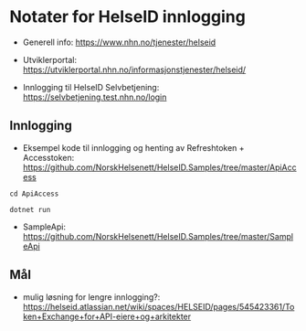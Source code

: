 # Notater for HelseID innlogging

- Generell info: https://www.nhn.no/tjenester/helseid

- Utviklerportal: https://utviklerportal.nhn.no/informasjonstjenester/helseid/

- Innlogging til HelseID Selvbetjening: https://selvbetjening.test.nhn.no/login


## Innlogging
- Eksempel kode til innlogging og henting av Refreshtoken + Accesstoken: https://github.com/NorskHelsenett/HelseID.Samples/tree/master/ApiAccess


```
cd ApiAccess

dotnet run
```

- SampleApi: https://github.com/NorskHelsenett/HelseID.Samples/tree/master/SampleApi


## Mål

- mulig løsning for lengre innlogging?: https://helseid.atlassian.net/wiki/spaces/HELSEID/pages/545423361/Token+Exchange+for+API-eiere+og+arkitekter
